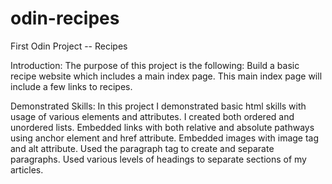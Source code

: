 # odin-recipes
First Odin Project -- Recipes

Introduction: The purpose of this project is the following: Build a basic recipe website which includes a main index page. This main index page will include a few links to recipes.

Demonstrated Skills: In this project I demonstrated basic html skills with usage of various elements and attributes. 
I created both ordered and unordered lists. Embedded links with both relative and absolute pathways using anchor element and href attribute. Embedded images with image tag and alt attribute. Used the paragraph tag to create and separate paragraphs. Used various levels of headings to separate sections of my articles. 
